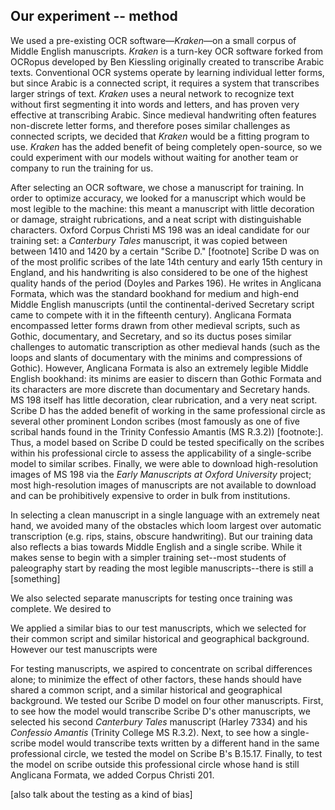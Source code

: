 ## Our experiment -- method

We used a pre-existing OCR software—*Kraken*—on a small corpus of Middle English manuscripts. *Kraken* is a turn-key OCR software forked from OCRopus developed by Ben Kiessling originally created to transcribe Arabic texts. Conventional OCR systems operate by learning individual letter forms, but since Arabic is a connected script, it requires a system that transcribes larger strings of text. *Kraken* uses a neural network to recognize text without first segmenting it into words and letters, and has proven very effective at transcribing Arabic. Since medieval handwriting often features non-discrete letter forms, and therefore poses similar challenges as connected scripts, we decided that *Kraken* would be a fitting program to use. *Kraken* has the added benefit of being completely open-source, so we could experiment with our models without waiting for another team or company to run the training for us.

After selecting an OCR software, we chose a manuscript for training. In order to optimize accuracy, we looked for a manuscript which would be most legible to the machine: this meant a manuscript with little decoration or damage, straight rubrications, and a neat script with distinguishable characters. Oxford Corpus Christi MS 198 was an ideal candidate for our training set: a *Canterbury Tales* manuscript, it was copied between between 1410 and 1420 by a certain "Scribe D." [footnote] Scribe D was on of the most prolific scribes of the late 14th century and early 15th century in England, and his handwriting is also considered to be one of the highest quality hands of the period (Doyles and Parkes 196). He writes in Anglicana Formata, which was the standard bookhand for medium and high-end Middle English manuscripts (until the continental-derived Secretary script came to compete with it in the fifteenth century). Anglicana Formata encompassed letter forms drawn from other medieval scripts, such as Gothic, documentary, and Secretary, and so its ductus poses similar challenges to automatic transcription as other medieval hands (such as the loops and slants of documentary with the minims and compressions of Gothic). However, Anglicana Formata is also an extremely legible Middle English bookhand: its minims are easier to discern than Gothic Formata and its characters are more discrete than documentary and Secretary hands. MS 198 itself has little decoration, clear rubrication, and a very neat script. Scribe D has the added benefit of working in the same professional circle as several other prominent London scribes (most famously as one of five scribal hands found in the Trinity Confessio Amantis (MS R.3.2)) [footnote:]. Thus, a model based on Scribe D could be tested specifically on the scribes within his professional circle to assess the applicability of a single-scribe model to similar scribes. Finally, we were able to download high-resolution images of MS 198 via the _Early Manuscripts at Oxford University_ project; most high-resolution images of manuscripts are not available to download and can be prohibitively expensive to order in bulk from institutions.

In selecting a clean manuscript in a single language with an extremely neat hand, we avoided many of the obstacles which loom largest over automatic transcription (e.g. rips, stains, obscure handwriting). But our training data also reflects a bias towards Middle English and a single scribe. While it makes sense to begin with a simpler training set--most students of paleography start by reading the most legible manuscripts--there is still a [something]

We also selected separate manuscripts for testing once training was complete. We desired to


We applied a similar bias to our test manuscripts, which we selected for their common script and similar historical and geographical background. However our test manuscripts were

For testing manuscripts, we aspired to concentrate on scribal differences alone; to minimize the effect of other factors, these hands should have shared a common script, and a similar historical and geographical background. We tested our Scribe D model on four other manuscripts. First, to see how the model would transcribe Scribe D's other manuscripts, we selected his second *Canterbury Tales* manuscript (Harley 7334) and his *Confessio Amantis* (Trinity College MS R.3.2). Next, to see how a single-scribe model would transcribe texts written by a different hand in the same professional circle, we tested the model on Scribe B's B.15.17. Finally, to test the model on scribe outside this professional circle whose hand is still Anglicana Formata, we added Corpus Christi 201.

[also talk about the testing as a kind of bias]
